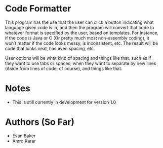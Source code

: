# Code Formatter
This program has the use that the user can click a button indicating what language given code is in, and then the program will convert that code to whatever format is specified by the user, based on templates. For instance, if the code is Java or C (Or pretty much most non-assembly coding), it won’t matter if the code looks messy, is inconsistent, etc. The result will be code that looks neat, has even spacing, etc.

User options will be what kind of spacing and things like that, such as if they want to use tabs or spaces, when they want to separate by new lines (Aside from lines of code, of course), and things like that. 


# Notes
- This is still currently in development for version 1.0

# Authors (So Far)
- Evan Baker
- Amro Karar
